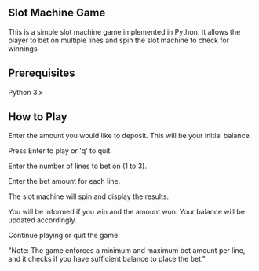 Slot Machine Game
-----------
This is a simple slot machine game implemented in Python. It allows the player to bet on multiple lines and spin the slot machine to check for winnings.

Prerequisites
---
Python 3.x

How to Play
-----------
Enter the amount you would like to deposit. This will be your initial balance.

Press Enter to play or 'q' to quit.

Enter the number of lines to bet on (1 to 3).

Enter the bet amount for each line.

The slot machine will spin and display the results.

You will be informed if you win and the amount won.
Your balance will be updated accordingly.

Continue playing or quit the game.

"Note: The game enforces a minimum and maximum bet amount per line, and it checks if you have sufficient balance to place the bet."
